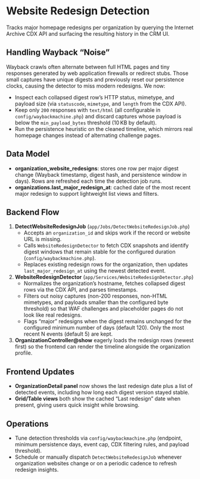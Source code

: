 # Website Redesign Detection

Tracks major homepage redesigns per organization by querying the Internet Archive CDX API and surfacing the resulting history in the CRM UI.

## Handling Wayback “Noise”

Wayback crawls often alternate between full HTML pages and tiny responses generated by web application firewalls or redirect stubs. Those small captures have unique digests and previously reset our persistence clocks, causing the detector to miss modern redesigns. We now:

-   Inspect each collapsed digest row’s HTTP status, mimetype, and payload size (via `statuscode`, `mimetype`, and `length` from the CDX API).
-   Keep only `200` responses with `text/html` (all configurable in `config/waybackmachine.php`) and discard captures whose payload is below the `min_payload_bytes` threshold (10 KB by default).
-   Run the persistence heuristic on the cleaned timeline, which mirrors real homepage changes instead of alternating challenge pages.

## Data Model

-   **organization_website_redesigns**: stores one row per major digest change (Wayback timestamp, digest hash, and persistence window in days). Rows are refreshed each time the detection job runs.
-   **organizations.last_major_redesign_at**: cached date of the most recent major redesign to support lightweight list views and filters.

## Backend Flow

1. **DetectWebsiteRedesignJob** (`app/Jobs/DetectWebsiteRedesignJob.php`)
    - Accepts an `organization_id` and skips work if the record or website URL is missing.
    - Calls `WebsiteRedesignDetector` to fetch CDX snapshots and identify digest windows that remain stable for the configured duration (`config/waybackmachine.php`).
    - Replaces existing redesign rows for the organization, then updates `last_major_redesign_at` using the newest detected event.
2. **WebsiteRedesignDetector** (`app/Services/WebsiteRedesignDetector.php`)
    - Normalizes the organization’s hostname, fetches collapsed digest rows via the CDX API, and parses timestamps.
    - Filters out noisy captures (non-200 responses, non-HTML mimetypes, and payloads smaller than the configured byte threshold) so that WAF challenges and placeholder pages do not look like real redesigns.
    - Flags “major” redesigns when the digest remains unchanged for the configured minimum number of days (default 120). Only the most recent N events (default 5) are kept.
3. **OrganizationController@show** eagerly loads the redesign rows (newest first) so the frontend can render the timeline alongside the organization profile.

## Frontend Updates

-   **OrganizationDetail panel** now shows the last redesign date plus a list of detected events, including how long each digest version stayed stable.
-   **Grid/Table views** both show the cached “Last redesign” date when present, giving users quick insight while browsing.

## Operations

-   Tune detection thresholds via `config/waybackmachine.php` (endpoint, minimum persistence days, event cap, CDX filtering rules, and payload threshold).
-   Schedule or manually dispatch `DetectWebsiteRedesignJob` whenever organization websites change or on a periodic cadence to refresh redesign insights.
